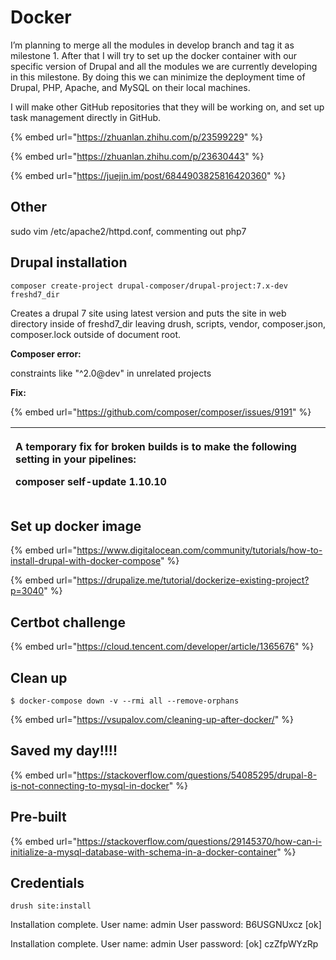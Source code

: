 # Docker

I’m planning to merge all the modules in develop branch and tag it as milestone 1. After that I will try to set up the docker container with our specific version of Drupal and all the modules we are currently developing in this milestone. By doing this we can minimize the deployment time of Drupal, PHP, Apache, and MySQL on their local machines.

I will make other GitHub repositories that they will be working on, and set up task management directly in GitHub.



{% embed url="https://zhuanlan.zhihu.com/p/23599229" %}

{% embed url="https://zhuanlan.zhihu.com/p/23630443" %}

{% embed url="https://juejin.im/post/6844903825816420360" %}



## Other

sudo vim /etc/apache2/httpd.conf, commenting out php7

## Drupal installation

`composer create-project drupal-composer/drupal-project:7.x-dev freshd7_dir`  
 

Creates a drupal 7 site using latest version and puts the site in web directory inside of freshd7\_dir leaving drush, scripts, vendor, composer.json, composer.lock outside of document root.

**Composer error:**

constraints like "^2.0@dev" in unrelated projects

**Fix:**

{% embed url="https://github.com/composer/composer/issues/9191" %}

<table>
  <thead>
    <tr>
      <th style="text-align:left">
        <p>A temporary fix for broken builds is to make the following setting in
          your pipelines:</p>
        <p>composer self-update 1.10.10</p>
      </th>
    </tr>
  </thead>
  <tbody></tbody>
</table>



## Set up docker image

{% embed url="https://www.digitalocean.com/community/tutorials/how-to-install-drupal-with-docker-compose" %}

{% embed url="https://drupalize.me/tutorial/dockerize-existing-project?p=3040" %}



## Certbot challenge

{% embed url="https://cloud.tencent.com/developer/article/1365676" %}

## Clean up

```text
$ docker-compose down -v --rmi all --remove-orphans
```

{% embed url="https://vsupalov.com/cleaning-up-after-docker/" %}

## Saved my day!!!!

{% embed url="https://stackoverflow.com/questions/54085295/drupal-8-is-not-connecting-to-mysql-in-docker" %}

## Pre-built

{% embed url="https://stackoverflow.com/questions/29145370/how-can-i-initialize-a-mysql-database-with-schema-in-a-docker-container" %}



## Credentials

`drush site:install`

Installation complete. User name: admin User password: B6USGNUxcz \[ok\]

Installation complete. User name: admin User password: \[ok\] czZfpWYzRp

